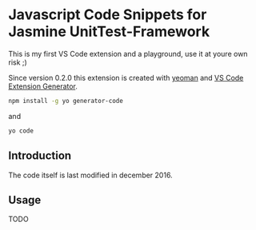 # Javascript Code Snippets for Jasmine UnitTest-Framework

This is my first VS Code extension and a playground, use it at youre own risk ;)

Since version 0.2.0 this extension is created with [yeoman](http://yeoman.io/) and [VS Code Extension Generator](https://www.npmjs.com/package/generator-code).

```bash
npm install -g yo generator-code
```

and  

```bash
yo code
```

## Introduction

The code itself is last modified in december 2016.

## Usage

TODO
